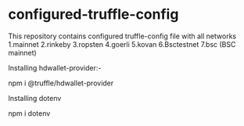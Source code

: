 # configured-truffle-config
This repository contains configured truffle-config file with all networks 
1.mainnet
2.rinkeby
3.ropsten
4.goerli
5.kovan
6.Bsctestnet
7.bsc (BSC mainnet) 


Installing hdwallet-provider:- 

  npm i @truffle/hdwallet-provider 
  
Installing dotenv 

  npm i dotenv
